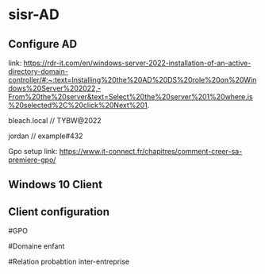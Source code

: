 # sisr-AD


## Configure AD

link: https://rdr-it.com/en/windows-server-2022-installation-of-an-active-directory-domain-controller/#:~:text=Installing%20the%20AD%20DS%20role%20on%20Windows%20Server%202022,-From%20the%20server&text=Select%20the%20server%201%20where,is%20selected%2C%20click%20Next%201.

bleach.local // TYBW@2022

jordan // example#432


Gpo setup link: https://www.it-connect.fr/chapitres/comment-creer-sa-premiere-gpo/

## Windows 10 Client


## Client configuration



#GPO

#Domaine enfant

#Relation probabtion inter-entreprise
